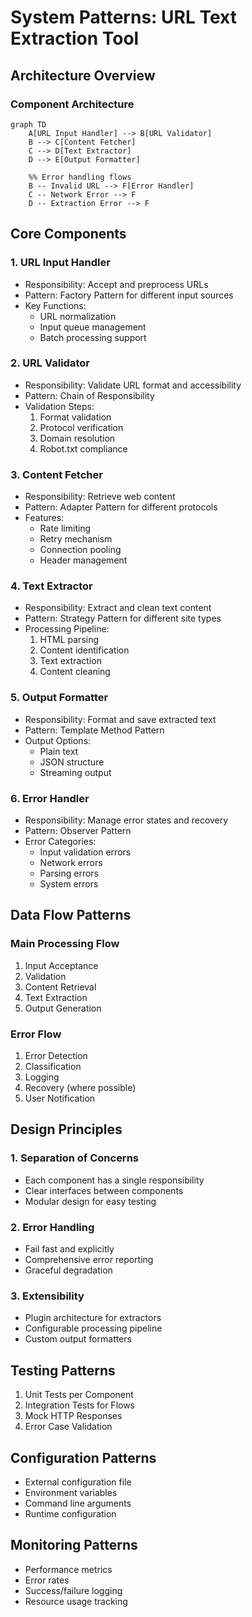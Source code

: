# System Patterns: URL Text Extraction Tool

## Architecture Overview

### Component Architecture
```mermaid
graph TD
    A[URL Input Handler] --> B[URL Validator]
    B --> C[Content Fetcher]
    C --> D[Text Extractor]
    D --> E[Output Formatter]
    
    %% Error handling flows
    B -- Invalid URL --> F[Error Handler]
    C -- Network Error --> F
    D -- Extraction Error --> F
```

## Core Components

### 1. URL Input Handler
- Responsibility: Accept and preprocess URLs
- Pattern: Factory Pattern for different input sources
- Key Functions:
  - URL normalization
  - Input queue management
  - Batch processing support

### 2. URL Validator
- Responsibility: Validate URL format and accessibility
- Pattern: Chain of Responsibility
- Validation Steps:
  1. Format validation
  2. Protocol verification
  3. Domain resolution
  4. Robot.txt compliance

### 3. Content Fetcher
- Responsibility: Retrieve web content
- Pattern: Adapter Pattern for different protocols
- Features:
  - Rate limiting
  - Retry mechanism
  - Connection pooling
  - Header management

### 4. Text Extractor
- Responsibility: Extract and clean text content
- Pattern: Strategy Pattern for different site types
- Processing Pipeline:
  1. HTML parsing
  2. Content identification
  3. Text extraction
  4. Content cleaning

### 5. Output Formatter
- Responsibility: Format and save extracted text
- Pattern: Template Method Pattern
- Output Options:
  - Plain text
  - JSON structure
  - Streaming output

### 6. Error Handler
- Responsibility: Manage error states and recovery
- Pattern: Observer Pattern
- Error Categories:
  - Input validation errors
  - Network errors
  - Parsing errors
  - System errors

## Data Flow Patterns

### Main Processing Flow
1. Input Acceptance
2. Validation
3. Content Retrieval
4. Text Extraction
5. Output Generation

### Error Flow
1. Error Detection
2. Classification
3. Logging
4. Recovery (where possible)
5. User Notification

## Design Principles

### 1. Separation of Concerns
- Each component has a single responsibility
- Clear interfaces between components
- Modular design for easy testing

### 2. Error Handling
- Fail fast and explicitly
- Comprehensive error reporting
- Graceful degradation

### 3. Extensibility
- Plugin architecture for extractors
- Configurable processing pipeline
- Custom output formatters

## Testing Patterns
1. Unit Tests per Component
2. Integration Tests for Flows
3. Mock HTTP Responses
4. Error Case Validation

## Configuration Patterns
- External configuration file
- Environment variables
- Command line arguments
- Runtime configuration

## Monitoring Patterns
- Performance metrics
- Error rates
- Success/failure logging
- Resource usage tracking